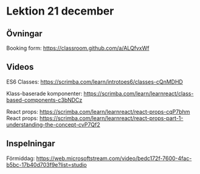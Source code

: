 # Lektion 21 december

## Övningar

Booking form: https://classroom.github.com/a/ALQfvxWf

## Videos

ES6 Classes: https://scrimba.com/learn/introtoes6/classes-cQnMDHD

Klass-baserade komponenter: https://scrimba.com/learn/learnreact/class-based-components-c3bNDCz

React props: https://scrimba.com/learn/learnreact/react-props-cqP7bhm
React props: https://scrimba.com/learn/learnreact/react-props-part-1-understanding-the-concept-cvP7Qf2

## Inspelningar

Förmiddag: https://web.microsoftstream.com/video/bedc172f-7600-4fac-b5bc-17b40d703f9e?list=studio
